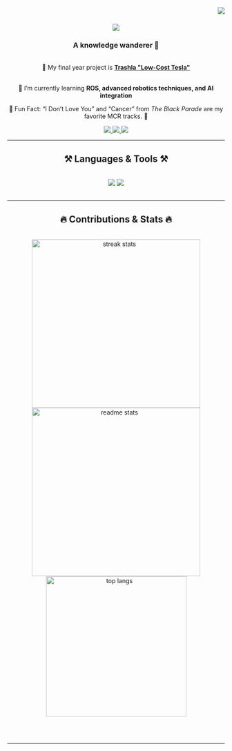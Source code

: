 <img align="right" src="https://visitor-badge.laobi.icu/badge?page_id=Athirah-Najihah.Athirah-Najihah" />

<h1 align="center">
    <img src="https://readme-typing-svg.herokuapp.com/?font=Righteous&size=35&center=true&vCenter=true&width=500&height=70&duration=5000&lines=Hi+There!+👋;+I'm+Athirah+Najihah+Zulkifili!;" />
</h1>

<h3 align="center">A knowledge wanderer 🧠</h3>

<br/>

<div align="center">
 🔭 My final year project is <strong><a href="https://github.com/Athirah-Najihah/trashla_low-cost-tesla">Trashla "Low-Cost Tesla"</a></strong>
 
 <br>🌱 I’m currently learning **ROS, advanced robotics techniques, and AI integration**

 🎸 Fun Fact: “I Don’t Love You” and “Cancer” from *The Black Parade* are my favorite MCR tracks. 🖤
</div>

<div align="center"> 
  <a href="mailto:athirahzulkifili01@gmail.com">
    <img src="https://img.shields.io/badge/Gmail-333333?style=for-the-badge&logo=gmail&logoColor=red" />
  </a>
  <a href="https://www.linkedin.com/in/athirah-zulkifili/" target="_blank">
    <img src="https://img.shields.io/badge/LinkedIn-0077B5?style=for-the-badge&logo=linkedin&logoColor=white" />
  </a>
  <a href="https://www.instagram.com/athirahzulkifili/" target="_blank">
     <img src="https://img.shields.io/badge/Instagram-E4405F?style=for-the-badge&logo=instagram&logoColor=white" />
  </a>
</div>

<hr/>

<h2 align="center">⚒️ Languages & Tools ⚒️</h2>
<br/>
<div align="center">
    <img src="https://skillicons.dev/icons?i=python,arduino,c,cpp,opencv,tensorflow,pytorch,github,linux,ros" />
    <img src="https://skillicons.dev/icons?i=html,css,javascript,typescript,java,sqlite,php,flutter,dart,figma,postman" /><br>
</div>

<br/>
<hr/>

<h2 align="center">🔥 Contributions & Stats 🔥</h2>
<br>
<div align="center">
  <img width=390 src="https://github-readme-streak-stats.herokuapp.com/?user=athirah-najihah&count_private=true&theme=react&border_radius=10" alt="streak stats"/>
  <img width=390 src="https://github-readme-stats.vercel.app/api?username=athirah-najihah&count_private=true&show_icons=true&theme=react&rank_icon=github&border_radius=10" alt="readme stats" />
  <br/>
  <img width=325 align="center" src="https://github-readme-stats.vercel.app/api/top-langs/?username=athirah-najihah&hide=HTML&langs_count=8&layout=compact&theme=react&border_radius=10&size_weight=0.5&count_weight=0.5&exclude_repo=github-readme-stats" alt="top langs" />
</div>

<br/><br/>

<hr/>

